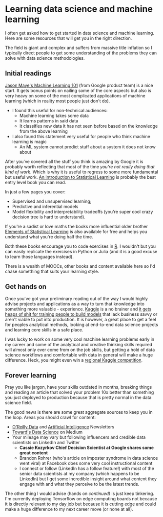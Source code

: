 # Learning data science and machine learning

I often get asked how to get started in data science and machine learning. Here are some resources that will get you in the right direction.

The field is giant and complex and suffers from massive title inflation so I typically direct people to get some understanding of the problems they can solve with data science methodologies. 

## Initial readings

[Jason Maye's Machine Learning 101](https://docs.google.com/presentation/d/1kSuQyW5DTnkVaZEjGYCkfOxvzCqGEFzWBy4e9Uedd9k/preview?imm_mid=0f9b7e&cmp=em-data-na-na-newsltr_20171213&slide=id.g168a3288f7_0_58) \(from Google product team\) is a nice start. It gets bonus points on nailing some of the core aspects but also is very heavy on some of the most complicated applications of machine learning \(which in reality most people just don't do\). 

* I found this useful for non-technical audiences:
  * Machine learning takes some data
  * It learns patterns in said data
  * It classifies new data it has not seen before based on the knowledge from the above learning
* I also found this statement very useful for people who think machine learning is magic
  * An ML system cannot predict stuff about a system it does not know about

After you've covered all the stuff you think is amazing by Google it is probably worth reflecting that most of the time _you're not really doing that kind of work_. Which is why it is useful to regress to some more fundamental but useful work. [An Introduction to Statistical Learning](https://www-bcf.usc.edu/~gareth/ISL/ISLR%20Seventh%20Printing.pdf) is probably the best entry level book you can read. 

In just a few pages you cover:

* Supervised and unsupervised learning;
* Predictive and inferential models
* Model flexibility and interpretability tradeoffs \(you're super cool crazy decision tree is hard to understand\). 

If you're a sadist or love maths the books more influential older brother [Elements of Statistical Learning](https://web.stanford.edu/~hastie/Papers/ESLII.pdf) is also available for free and helps you understand what you're doing half the time. 

Both these books encourage you to code exercises in [R](https://www.r-project.org/). I wouldn't but you can easily replicate the exercises in Python or Julia \(and it is a good excuse to learn those languages instead\). 

There is a wealth of MOOCs, other books and content available here so I'd chase something that suits your learning style.

## Get hands on

Once you've got your preliminary reading out of the way I would highly advise projects and applications as a way to turn that knowledge into something more valuable - experience. [Kaggle](https://www.kaggle.com/) is a no brainer and [it gets heaps of shit for training people to build models](https://towardsdatascience.com/why-kaggle-will-not-make-you-a-great-data-scientist-a2c2f506a23f) that lack business savvy or aren't viable to put into production. It is however, a great place to get a feel for peoples analytical methods, looking at end-to-end data science projects and learning core skills in a safe place.

I was lucky to work on some very cool machine learning problems early in my career and some of the analytical and creative thinking skills required will almost only ever come from on the job skills, but getting a hold of data science workflows and comfortable with data in general will make a huge difference. Heck, you might even win a [regional Kaggle competition](https://actuaries.asn.au/Library/Miscellaneous/2017/March2017PDF.pdf).

## Forever learning

Pray you like jargon, have your skills outdated in months, breaking things and reading an article that solved your problem 10x better than something you just deployed to production because that is pretty normal in the data science field. 

The good news is there are some great aggregate sources to keep you in the loop. Areas you should crawl for content: 

* [O'Reilly Data](https://www.oreilly.com/data/newsletter.html) and [Artificial Intelligence](https://www.oreilly.com/ai/newsletter.html) Newsletters
* [Toward's Data Science](https://towardsdatascience.com/) on Medium
* Your mileage may vary but following influencers and credible data scientists on LinkedIn and Twitter
  * **Cassie Kozyrkov Chief Decision Scientist at Google shares some great content**
  * Brandon Rohrer \(who's article on imposter syndrome in data science went viral\) at Facebook does some very cool instructional content
  * I connect or follow \(LinkedIn has a follow feature!\) with most of the senior data scientists at my company \(which happens to be LinkedIn\) but I get some incredible insight around what content they engage with and what they perceive to be the latest trends.

The other thing I would advise \(hands on _continued\)_ is just keep tinkering. I'm currently deploying Tensorflow on edge computing boards not because it is directly relevant to my day job but because it is cutting edge and could make a huge difference to my next career move \(or none at all\). 

